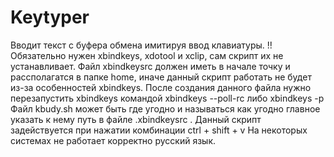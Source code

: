 # Keytyper
Вводит текст с буфера обмена имитируя ввод клавиатуры.
!!Обязательно нужен xbindkeys, xdotool и xclip, сам скрипт их не устанавливает.
Файл xbindkeysrc должен иметь в начале точку и рассполагатся в папке home, иначе данный скрипт работать не будет из-за особенностей xbindkeys.
После создания  данного файла нужно перезапустить xbindkeys командой xbindkeys --poll-rc либо xbindkeys -p
Файл kbudy.sh может быть где угодно и называться как угодно главное указать к нему путь в файле .xbindkeysrc .
Данный скрипт задействуется при нажатии комбинации ctrl + shift + v
На некоторых системах не работает корректно русский язык.
